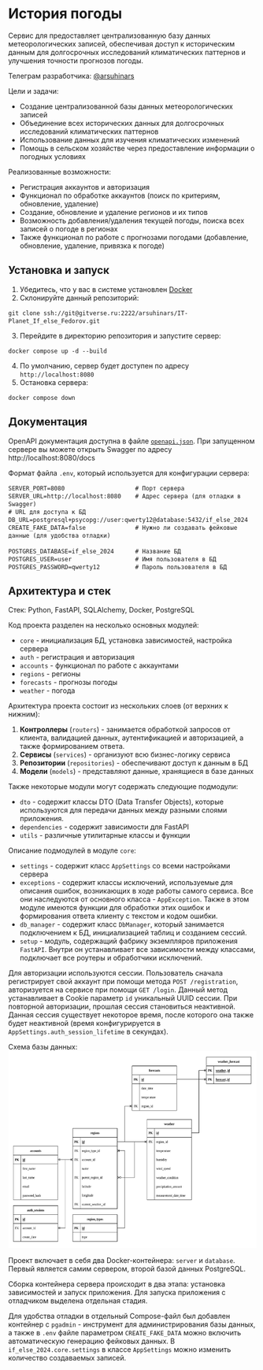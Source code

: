 # История погоды
Сервис для предоставляет централизованную базу данных метеорологических записей,
обеспечивая доступ к историческим данным для долгосрочных исследований
климатических паттернов и улучшения точности прогнозов погоды.

Телеграм разработчика: [@arsuhinars](https://t.me/arsuhinars)

Цели и задачи:
- Создание централизованной базы данных метеорологических записей
- Объединение всех исторических данных для долгосрочных исследований
климатических паттернов
- Использование данных для изучения климатических изменений
- Помощь в сельском хозяйстве через предоставление информации о погодных условиях

Реализованные возможности:
- Регистрация аккаунтов и авторизация
- Функционал по обработке аккаунтов (поиск по критериям, обновление, удаление)
- Создание, обновление и удаление регионов и их типов
- Возможность добавления/удаления текущей погоды, поиска всех записей о погоде
в регионах
- Также функционал по работе с прогнозами погодами (добавление, обновление, 
удаление, привязка к погоде)

## Установка и запуск
1. Убедитесь, что у вас в системе установлен [Docker](https://www.docker.com/)
2. Склонируйте данный репозиторий:
```shell
git clone ssh://git@gitverse.ru:2222/arsuhinars/IT-Planet_If_else_Fedorov.git
```
3. Перейдите в директорию репозитория и запустите сервер:
```shell
docker compose up -d --build
```
4. По умолчанию, сервер будет доступен по адресу `http://localhost:8080`
5. Остановка сервера:
```shell
docker compose down
```

## Документация
OpenAPI документация доступна в файле [`openapi.json`](./openapi.json). При
запущенном сервере вы можете открыть Swagger по адресу http://localhost:8080/docs

Формат файла `.env`, который используется для конфигурации сервера:
```text
SERVER_PORT=8080                    # Порт сервера
SERVER_URL=http://localhost:8080    # Адрес сервера (для отладки в Swagger)
# URL для доступа к БД
DB_URL=postgresql+psycopg://user:qwerty12@database:5432/if_else_2024
CREATE_FAKE_DATA=false              # Нужно ли создавать фейковые данные (для удобства отладки)

POSTGRES_DATABASE=if_else_2024      # Название БД
POSTGRES_USER=user                  # Имя пользователя в БД
POSTGRES_PASSWORD=qwerty12          # Пароль пользователя в БД
```

## Архитектура и стек
Стек: Python, FastAPI, SQLAlchemy, Docker, PostgreSQL

Код проекта разделен на несколько основных модулей:
- `core` - инициализация БД, установка зависимостей, настройка сервера
- `auth` - регистрация и авторизация
- `accounts` - функционал по работе с аккаунтами
- `regions` - регионы
- `forecasts` - прогнозы погоды
- `weather` - погода

Архитектура проекта состоит из нескольких слоев (от верхних к нижним):
1. __Контроллеры__ (`routers`) - занимается обработкой запросов от клиента,
валидацией данных, аутентификацией и авторизацией, а также формированием
ответа.
2. __Сервисы__ (`services`) - организуют всю бизнес-логику сервиса
3. __Репозитории__ (`repositories`) - обеспечивают доступ к данным в БД
4. __Модели__ (`models`) - представляют данные, хранящиеся в базе данных

Также некоторые модули могут содержать следующие подмодули:
- `dto` - содержит классы DTO (Data Transfer Objects), которые используются для
передачи данных между разными слоями приложения.
- `dependencies` - содержит зависимости для FastAPI
- `utils` - различные утилитарные классы и функции

Описание подмодулей в модуле `core`:
- `settings` - содержит класс `AppSettings` со всеми настройками сервера
- `exceptions` - содержит классы исключений, используемые для описания
ошибок, возникающих в ходе работы самого сервиса. Все они наследуются от
основного класса - `AppException`. Также в этом модуле имеются функции для
обработки этих ошибок и формирования ответа клиенту с текстом и кодом ошибки.
- `db_manager` - содержит класс `DbManager`, который занимается подключением к
БД, инициализацией таблиц и созданием сессий.
- `setup` - модуль, содержащий фабрику экземпляров приложения `FastAPI`.
Внутри он устанавливает все зависимости между классами, подключает все роутеры и
обработчики исключений.

Для авторизации используются сессии. Пользователь сначала регистрирует свой
аккаунт при помощи метода `POST /registration`, авторизуется на сервисе
при помощи `GET /login`. Данный метод устанавливает в Cookie параметр `id`
уникальный UUID сессии. При повторной авторизации, прошлая сессия становиться
неактивной. Данная сессия существует некоторое время, после которого она
также будет неактивной (время конфигурируется в `AppSettings.auth_session_lifetime`
в секундах).

Схема базы данных:<br>
<img src="./db_schema.png" height="400">

Проект включает в себя два Docker-контейнера: `server` и `database`. Первый
является самим сервером, второй базой данных PostgreSQL.

Сборка контейнера сервера происходит в два этапа: установка зависимостей и
запуск приложения. Для запуска приложения с отладчиком выделена отдельная стадия.

Для удобства отладки в отдельный Compose-файл был добавлен контейнер с
`pgadmin` - инструмент для администрирования базы данных, а также в `.env`
файле параметром `CREATE_FAKE_DATA` можно включить автоматическую генерацию
фейковых данных. В `if_else_2024.core.settings` в классе `AppSettings` можно
изменить количество создаваемых записей.
